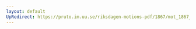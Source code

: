 ```yaml
---
layout: default
UpRedirect: https://pruto.im.uu.se/riksdagen-motions-pdf/1867/mot_1867__fk__3/mot_1867__fk__3-001.pdf
---
```

